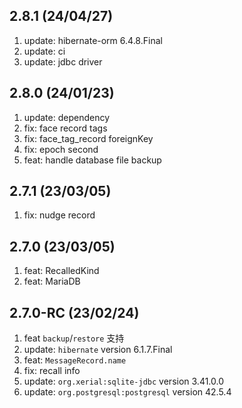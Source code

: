 ## 2.8.1 (24/04/27)

1.  update: hibernate-orm 6.4.8.Final
2.  update: ci
3.  update: jdbc driver

## 2.8.0 (24/01/23)

1.  update: dependency
2.  fix: face record tags
3.  fix: face_tag_record foreignKey
4.  fix: epoch second
5.  feat: handle database file backup

## 2.7.1 (23/03/05)

1.  fix: nudge record

## 2.7.0 (23/03/05)

1.  feat: RecalledKind
2.  feat: MariaDB

## 2.7.0-RC (23/02/24)

1.  feat `backup`/`restore` 支持
2.  update: `hibernate` version 6.1.7.Final
3.  feat: `MessageRecord.name`
4.  fix: recall info
5.  update: `org.xerial:sqlite-jdbc` version 3.41.0.0
6.  update: `org.postgresql:postgresql` version 42.5.4